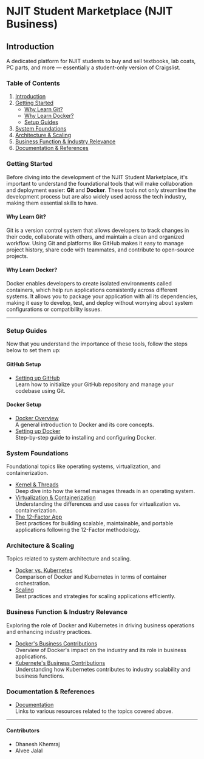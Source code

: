 # NJIT Student Marketplace (NJIT Business)

## Introduction

A dedicated platform for NJIT students to buy and sell textbooks, lab coats,
PC parts, and more — essentially a student-only version of Craigslist.

### Table of Contents

1. [Introduction](#introduction)
2. [Getting Started](#getting-started)
    - [Why Learn Git?](#why-learn-git)
    - [Why Learn Docker?](#why-learn-docker)
    - [Setup Guides](#setup-guides)
3. [System Foundations](#system-foundations)
4. [Architecture & Scaling](#architecture--scaling)
5. [Business Function & Industry Relevance](#business-function--industry-relevance)
6. [Documentation & References](#documentation--references)

### Getting Started

Before diving into the development of the NJIT Student Marketplace,
it's important to understand the foundational tools that will make
collaboration and deployment easier: **Git** and **Docker**.
These tools not only streamline the development process
but are also widely used across the tech industry,
making them essential skills to have.

#### Why Learn Git?

Git is a version control system that allows developers
to track changes in their code, collaborate with others,
and maintain a clean and organized workflow.
Using Git and platforms like GitHub makes it easy to manage project history,
 share code with teammates, and contribute to open-source projects.

#### Why Learn Docker?

Docker enables developers to create isolated environments called containers,
which help run applications consistently across different systems.
It allows you to package your application with all its dependencies,
making it easy to develop, test, and deploy without worrying
about system configurations or compatibility issues.

---

### Setup Guides

Now that you understand the importance of these tools,
follow the steps below to set them up:

#### GitHub Setup

- [Setting up GitHub](github_setup.md)  
  Learn how to initialize your GitHub repository
  and manage your codebase using Git.

#### Docker Setup

- [Docker Overview](docker.md)  
  A general introduction to Docker and its core concepts.
- [Setting up Docker](docker_setup.md)  
  Step-by-step guide to installing and configuring Docker.

### System Foundations

Foundational topics like operating systems, virtualization,
and containerization.

- [Kernel & Threads](kernel-thread.md)  
  Deep dive into how the kernel manages threads in an operating system.
- [Virtualization & Containerization](virtualization-containerization.md)  
  Understanding the differences and use cases for virtualization vs. containerization.
- [The 12-Factor App](12factorapp.md)  
  Best practices for building scalable, maintainable,
  and portable applications following the 12-Factor methodology.

### Architecture & Scaling

Topics related to system architecture and scaling.

- [Docker vs. Kubernetes](dockervskubernetes.md)  
  Comparison of Docker and Kubernetes in terms of container orchestration.
- [Scaling](scaling.md)  
  Best practices and strategies for scaling applications efficiently.

### Business Function & Industry Relevance

Exploring the role of Docker and Kubernetes in
driving business operations and enhancing industry practices.

- [Docker's Business Contributions](docker_role_in_industry.md)  
  Overview of Docker's impact on the industry
  and its role in business applications.
- [Kubernete's Business Contributions](kubernetes_role_in_industry.md)  
  Understanding how Kubernetes contributes
  to industry scalability and business functions.

### Documentation & References

- [Documentation](documentation.md)  
  Links to various resources related to the topics covered above.

---

#### Contributors

- Dhanesh Khemraj
- Alvee Jalal
